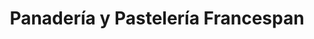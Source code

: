 ---
title: "Panadería y Pastelería Francespan"
url: /puerto-boyaca/panaderia-y-pasteleria-francespan/
shop: panadería
---